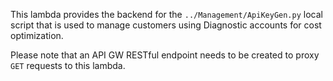 This lambda provides the backend for the `../Management/ApiKeyGen.py` local script that is used to manage customers using Diagnostic accounts for cost optimization.

Please note that an API GW RESTful endpoint needs to be created to proxy `GET` requests to this lambda.
